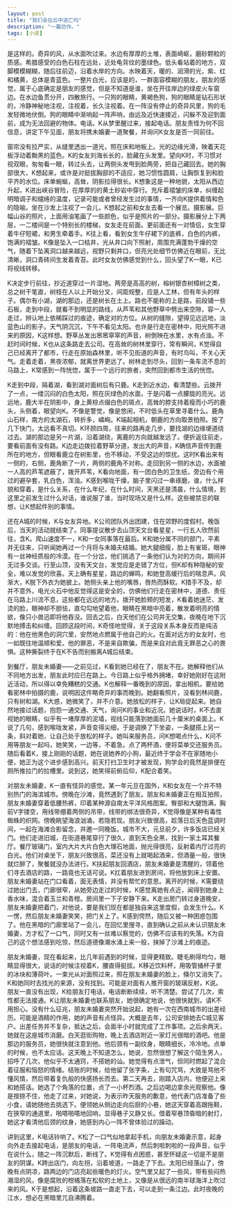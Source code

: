 ```yaml
---
layout: post
title: "我们会在云中逃亡吗"
description: "一篇仿作。"
tags: [小说]
---
```


是这样的。奇异的风，从水面吹过来。水边有厚厚的土堆，表面崎岖，磨砂颗粒的质感。希腊感受的白色石柱在远处，近处龟背纹的墨绿色。低头看站着的地方，双脚模模糊糊，随后往前迈，沿着水岸的方向。水映着天，暖的、润滑的光，紫、红和橘黄，总体是青蓝色。一整片白光，应该是的，一群面容模糊的朋友，朋友的感觉，属于心底确定是朋友的感觉，但是不知道是谁，坐在开往岸边的绿皮火车窗边。在水边鱼贯分开，四散旅行。一只狗的眼睛，黄褐色狗，狗的眼睛是钻石形状的，冷静神秘地注视，注视着，长久注视着。在一阵没有停止的奇异风里，狗的毛发轻微地伏倒。狗的眼睛中渐响起一阵声响，由远及近快速接近，闪躲不及迎到面前，成为无法回避的物体。电话。K从梦里醒过来，接起电话。朋友责怪为何不回信息，讲定下午见面，朋友将携未婚妻一道聚餐，并询问K女友是否一同前往。

窗帘没有拉严实，从缝里透出一道光，照在床和地板上。光的边缘光滑，映着天花板浮动着黝黑的蓝色。K的女友刘海长长的，脸藏在头发里。望向K时，不习惯对视双眼，匆匆看一眼，转过头去，让两侧头发甩到脸两旁，把自己藏回去。她的胸部很大，K想起来，或许是对挺拔胸部的不适应，她习惯性圆肩，让胸恢复到和脸平齐的水位。床单蜿蜒，高耸，阴影拉得很长。K想象这是一种地貌，太阳从西边升起，K进出峡谷冒险，在厚厚的的黄土砂岩中穿行。充斥着褶皱的床单，纠缠起明暗调子和缱绻的温度，记录可能或者曾经发生过的事情，一齐向K提供着情和色的隐喻。坐在沙发上注视了一会儿，K想起之前和女友去看一个展览。摄影展。巨幅山谷的照片，上面用油笔画了一些颜色，似乎是照片的一部分。摄影展分上下两层，一二楼间是一个特别长的楼梯，女友走在前面。更前面还有一对情侣，女生穿着牛仔短裙，和男生牵着手。K往上看，看到女生牛仔裙下的底裤，白色的内裤，饱满的褶皱。K像是坠入一口枯井，光从井口向下照射，周围充满蓬勃干燥的空气，随着下坠离洞口越来越远，视野只剩井口，但亮光处细节仿佛近在眼前，无比清晰，洞口青砖间生发着青苔。此时女友仿佛感觉到什么，回头望了K一眼，K已将视线转移。

K决定步行前往，抄近道穿过一片湿地。两旁是高高的树，榕树银杏树樟树之类，总之树干笔直，树枝在人以上开始分叉，间距规整，应是人工林，但有年头的样子。偶尔有小湖，湖的那边，还是树长在土上。路也不能称的上是路，前段铺一些石板，走到中段，就看不到明显的路线，从芦苇和其他野草中劈出来空隙，容一人走过，辨认地上依稀踩过的痕迹，确定对的方位。从树的缝隙，望得见远远地，淡蓝色山的影子。天气阴沉沉，下午不看见太阳。也许是行走在密林中，阳光照不进来的原因，K这样想。野草丛发出窸窸窣窣的声音，树倒映在水里，水有点浊。不赶时间时候，K也从这条路走去公司。在高耸的树林里穿行，常有瞬间，K觉得自己已经离开了都市，行走在原始森林里，听不见街道的声音，有时鸟叫，不关心天气。走着走着，黑夜浓郁，就离世界更远了。树林走到尽头，回到一条车流不息的马路上，K常感到一阵恍惚，属于一个远行的旅者，突然回到都市生活的恍惚。

K走到中段，隔着湖，看到湖对面树后有只鹿。K走到近水边，看清楚些。云拨开了一点，一缕沉闷的白色太阳，照在灰绿色的水面，于是闪着一点朦胧的亮光。远远地，鹿大半在阴影中，身上黄棕点缀白色的斑点，高耸的脖支持着瘦而小巧的鹿头，头侧着，眼望向K。不像是警觉，像是悠闲，不时低头在草里寻着什么。鹿角山石样，南方的太湖石，转折多，嶙峋。K端起相机，朝鹿的方向取景拍照。按了几下快门，太远看不真切。K环顾四周，往来的路再走几步，要找湖的边缘埂道绕过去。湖的那边是另一片湖，沿着湖绕，离鹿的方向就越发远了。便折返往前走，要看前面有没有路。K边走边拨拉着野草分道，发出大的声音，K确信声音传到鹿所在的地方，但眼看鹿立在树影里，也不移动，不受这边的惊扰。这时K看出来有一侧的，右侧，鹿角断了一片，两侧的鹿角不对称。走回到另一侧的水边，水面被一人高的芦苇遮蔽了，拨开芦苇，K看向地面，有一团白色的卫生纸，旁边有个用过的避孕套，乳白色，浑浊。K感到喉咙干燥，脑子里闪过一串琢磨，谁，什么样貌和穿着，是什么关系，在什么年纪，在什么时间，天黑还是清晨，什么情境，到这里之前发生过什么对话，谁说服了谁，当时现场又是什么样。这些被禁忌的联想，让K想起件别的事情。

还在A城的时候，K与女友异地。K公司团队外出团建，住在郊野的度假村。晚饭后，当天的活动就结束了。同事提议散步去山顶天文台看星星，一行五人欣然前往，含K。爬山速度不一，K和一女同事落在最后。K和她分属不同的部门，平素并无往来，只听闻她再过一个月将与未婚夫结婚。她大腿细瘦，脸上有雀斑，眼神有一丝神经质般的冷漠。在一个分岔，他们挑选了一条他们认为对的方向，期间并无过多交谈。行至山顶，没有天文台，发觉应是走错了方位，但K却有种隐秘的安全，难以发觉的欣喜。天上确有星星，路边的蝉鸣，和她登高缓行后的喘息声。风渐大，K脱下外衣为她披上。她侧头亲上他的嘴唇，唇热而酥软。K措手不及，却并不意外，电光火石中他反觉得这是安全的，仿佛他们行走在密林中，道德、责任在马路上川流不息，这些都在远远的地方。拨开她脸颊的短发，K看着她迷茫、发烫的脸，眼神却不胆怯，直勾勾地望着他，眼睛在黑暗中亮着，散发着明亮的情欲，像只小兽迅即将他吞没。回去之后，白天他们在公司并无交集，夜晚在地下沉默地搏击和纠缠。回顾这段时间，K奇怪地觉得，关于这段关系本身反而是纯洁的：他在他黑色的洞穴里，安然地点燃属于他自己的火。在面对远方的女友时，也一如既往地温顺和爱。他的罪恶，不是来自欺骗，而是来自对此竟无罪恶之心的畏惧。这种撕裂终于在K不告而别搬离A城后结束。

到餐厅，朋友未婚妻——之前见过，K看到她已经在了，朋友不在。她解释他们从不同地方出发，朋友此时应已在路上。今日路上似乎格外拥堵，幸好她刚好在这附近活动，所以得以幸免糟糕的交通。K也解释一番晚到的原因，拿出相机，要给她看密林中拍摄的鹿，说明因这件略奇异的事而晚到。她翻看照片，没看到林间鹿，只有树和湖。K大惑，她微笑了，并不介意。她放松的样子，让K局促起来。她自然地接过话题，抱怨一通交通、天气，询问K的事业和近况。她说话时，K不去直视她的眼睛，似乎有一堵厚厚的泥墙，视线只能落到她面前几十厘米的桌面上。K说了几句，感到喉咙发紧，声音变得尖细，于是调换了下坐姿，一条腿搭上另一条，斜对着她，让自己处于放松的样子。她叫来服务员，问K想喝点什么，K问不用等朋友一起吗，她笑笑，一边等，不着急。点了两杯酒，便将菜单交还服务员。随后看着K，接上刚刚的话题，她在说她养的小狗，最近终于学会不在家随地小便，她正为这个进步感到高兴。前天打扫卫生时才被发现，狗学会的竟然是排便在厕所推拉门的拉槽里。说到这，她笑得前俯后仰，K配合着笑。

对朋友未婚妻，K一直有怪异的感觉。某一年元旦在国外，K和女友在一个并不特别热门的海滨城市。傍晚在沙滩，竟然遇到了朋友。朋友和未婚妻正在相互拍照，朋友未婚妻穿着低腰热裤，印着某种源自南太平洋风格图案。臀部和大腿饱满，胸前V字镂空，用线带绷着两侧的吊带，线带的绑法很奇异，K觉得像是某种有毒性蜘蛛的织网。傍晚眺望海浪汹涌，若隐若现。朋友兴致很高，趁落日后天色蓝调时间，一起在海滩合影留念，并邀一同晚饭。城市不大，元旦前夕，许多饭店已经关门。他们走进旧城，在街道巷尾穿行了很久，直到天色全黑，找到一家土耳其餐厅。餐厅玻璃门，室内大片大片白色大理石地面，抛光得很亮，反射着内厅过亮的白光。他们对桌坐下，朋友兴致很高，菜还没有上就喝起酒来，但酒量一般，很快就烂醉了，聚餐就没办法进行。K扶起朋友回酒店，朋友未婚妻是清醒的，领着他们寻去酒店的路，一路竟也无话可说。K扛着朋友进到房间，将他放到床上安置。朋友未婚妻站在门口看着，面无表情，并没有帮忙的意思。离开的时候，K需要绕过她出门去，门廊很窄，从她旁边走过的时候，K感觉离她有点近，闻得到她身上香水味，混合着玉兰和青柑。房间里一下子安静下来。K走出房门转过身道晚安，朋友未婚妻把着门，对他说，要是我们现在都是独自来这里度假，会发生什么。K一愣，然后朋友未婚妻笑笑，把门关上了。K感到愕然，随后又被一种困惑包围了。他在黑暗的门廊里站了一会儿，在回忆里搜寻，直到确认之前从未认识朋友未婚妻，方才松了一口气，同时又有一丝难以察觉的，仿佛不应该有的失落。K为自己的这个想法感到吃惊，然后道德像潮水涌上来一般，抹掉了沙滩上的痕迹。

朋友未婚妻，现在看起来，比几年前遇到的时候，显得更精致。睫毛刷得均匀，眼睛显得很大，说话的时候注视着K，腰直得挺拔。K移近饮料杯，用吸管捅杯子里的冰块和薄荷叶。一束光从对面照过来，照在朋友未婚妻的脸上，倏尔又消失了。K和她同时去找光的来源，没有找到。可能是对面有人推开窗的玻璃反射，K说。<br>
朋友一直没有出现，K给朋友打电话，电话断断续续，听不清楚。尝试了几次，索性都无法接通。K让朋友未婚妻也联系朋友，她很确定地说，他很快就到，请K不用担心。没有什么征兆，朋友未婚妻突然开始说起，她有一次在西南城市的出差经历。可能是酒精的作用，她的声音有点怪异。大概是去年，公司安排她去C城见客户。出差任务并不复杂，抵达之后，会面半小时就完成了工作事项。之后余两天，她就在这座城市消磨。白天逛街购物，晚上去酒店附近一家灯光很暗的酒吧。他是那边的服务员，她很快就注意到他。他后颈有一副纹身，眼睛细长，冷冷地。点单的时候，也不太应话。这天晚上不知道怎么，她说，忽然很想了解这个陌生男人，招呼了几次，他似乎不太通窍，不搭她的讪。她觉得有点泄气，但同时燃起了混合着征服和恼怒的情绪。结账的时候，给他留了张字条，上有句咒骂，大致是骂他不懂风情，然后带着复仇般的快感扬长而去。第二天再去，刚踏入店内，他便迎上来和她搭话。她选了个角落的位置，点了一小杯烈酒。之后边喝边拿余光观察他。像是按捺不住，他走了过来，对她说，为表示昨天服务的歉意，他代表门店准备了些小食，请她随他去挑选下。便领她从侧边走向后厨的小巷，她这天穿着高跟拖鞋，在狭窄的通道里，啪嗒啪嗒地回响，显得巷子又静又长。借着窄巷顶昏暗的射灯，她这才看清他后颈的纹身，她感到内心一阵不曾体验过的躁动。

讲到这里，K电话铃响了。K松了一口气似地拿起手机，向朋友未婚妻示意，起身向外走去接起电话，是朋友的电话，一阵电流声，然后刺啦刺啦的一段声音，似乎在说什么，随之一阵沉默后，断线了。K觉得有点困惑，甚至怀疑这一切是不是朋友的阴谋。K跨出店门，向左拐，沿着坡道，一路走了下去。太阳已经落山了，傍晚有点阴凉，路两边的门店亮起些暖色的灯火。空气里又起了一些风，带有些闷热潮湿的风，像是腐败的柑橘落在松软的土地上，又像是从很远的南半球海洋上吹过来的风。K于是想起，沿着这条坡路一直走下去，可以走到一条江边。此时夜晚的江水，想必在黑暗里兀自沸腾着。